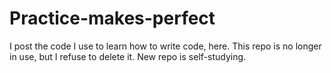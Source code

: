 # Practice-makes-perfect
I post the code I use to learn how to write code, here.
This repo is no longer in use, but I refuse to delete it. New repo is self-studying.
